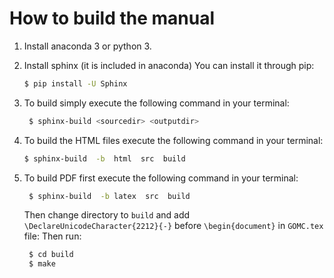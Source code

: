 # How to build the manual
1. Install anaconda 3 or python 3.
2. Install sphinx (it is included in anaconda) You can install it through pip:
   ```bash
   $ pip install -U Sphinx
   ```

3. To build simply execute the following command in your terminal:
   ```bash
    $ sphinx-build <sourcedir> <outputdir>
   ```
4. To build the HTML files execute the following command in your terminal: 
   ```bash
   $ sphinx-build  -b  html  src  build
   ```
5. To build PDF first execute the following command in your terminal:
   ```bash
    $ sphinx-build  -b latex  src  build
   ```
   Then change directory to `build` and add `\DeclareUnicodeCharacter{2212}{-}` before `\begin{document}` in `GOMC.tex` file:
   Then run:
   ```bash
    $ cd build
    $ make
   ```